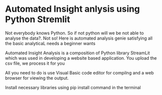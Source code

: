 # Automated Insight anlysis using Python Stremlit

Not everybody knows Python. So if not python will we be not able to analyse the data?. Not so!
Here is automated analysis genie satisfying all the basic analyticaL needs a beginner wants

Automated Insight Analysis is a composition of Python library StreamLit which was used in developing a website based application. You upload the csv file, we process it for you

All you need to do is use Visual Basic code editor for compilng and a web browser for viewing the output.

Install necessary libraries using pip install command in the terminal
